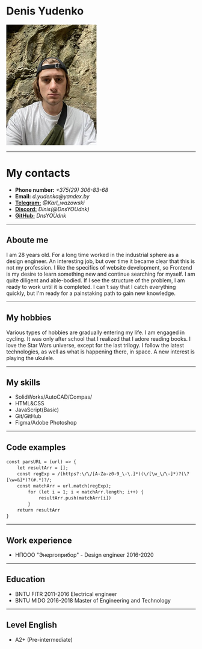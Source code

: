 # Denis Yudenko 
![My foto](/photo_.jpg)
***
# My contacts
* **Phone number:** _+375(29) 306-83-68_
* **Email:** _d.yudenka@yandex.by_ 
* [**Telegram:**](https://t.me/Karl_wazowski) _@Karl_wazowski_
* [**Discord:**](https://discord.gg) _Dinis(@DnsYOUdnk)_
* [**GitHub:**](https://github.com/DnsYOUdnk) _DnsYOUdnk_
***
## Aboute me
  I am 28 years old. For a long time  worked in the industrial sphere as a design engineer. An interesting job, but over time it became clear that this is not my profession. I like the specifics of website development, so Frontend is my desire to learn something new and continue searching for myself. I am quite diligent and able-bodied. If I see the structure of the problem, I am ready to work until it is completed. I can't say that I catch everything quickly, but I'm ready for a painstaking path to gain new knowledge.  
***
## My hobbies
  Various types of hobbies are gradually entering my life. I am engaged in cycling. It was only after school that I realized that I adore reading books. I love the Star Wars universe, except for the last trilogy. I follow the latest technologies, as well as what is happening there, in space. A new interest is playing the ukulele.  
***
## My skills
* SolidWorks/AutoCAD/Compas/
* HTML&CSS
* JavaScript(Basic)
* Git/GitHub
* Figma/Adobe Photoshop
***
## Code examples
```
const parsURL = (url) => {
    let resultArr = [];
    const regExp = /(https?:\/\/[A-Za-z0-9_\-\.]*)(\/[\w_\/\-]*)?(\?[\w=&]*)?(#.*)?/;
    const matchArr = url.match(regExp);
        for (let i = 1; i < matchArr.length; i++) {
            resultArr.push(matchArr[i])
        }
    return resultArr
}
```
***
## Work experience
 * НПООО "Энергоприбор" - Design engineer 2016-2020
***
## Education
* BNTU FITR 2011-2016 Electrical engineer
* BNTU MIDO 2016-2018 Master of Engineering and Technology
***
## Level English
 * A2+ (Pre-intermediate)